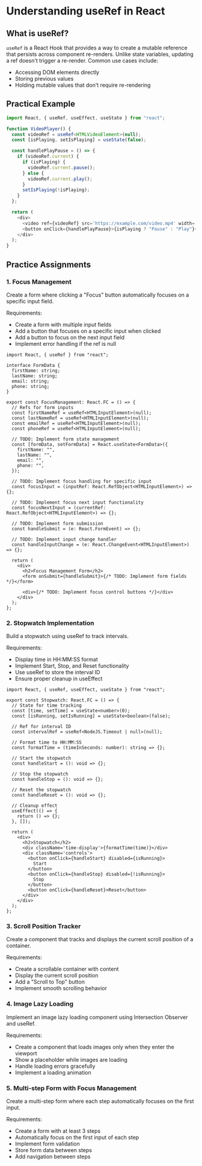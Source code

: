 # Understanding useRef in React

## What is useRef?

`useRef` is a React Hook that provides a way to create a mutable reference that persists across component re-renders. Unlike state variables, updating a ref doesn't trigger a re-render. Common use cases include:

- Accessing DOM elements directly
- Storing previous values
- Holding mutable values that don't require re-rendering

## Practical Example

```typescript
import React, { useRef, useEffect, useState } from "react";

function VideoPlayer() {
  const videoRef = useRef<HTMLVideoElement>(null);
  const [isPlaying, setIsPlaying] = useState(false);

  const handlePlayPause = () => {
    if (videoRef.current) {
      if (isPlaying) {
        videoRef.current.pause();
      } else {
        videoRef.current.play();
      }
      setIsPlaying(!isPlaying);
    }
  };

  return (
    <div>
      <video ref={videoRef} src='https://example.com/video.mp4' width='400' />
      <button onClick={handlePlayPause}>{isPlaying ? "Pause" : "Play"}</button>
    </div>
  );
}
```

## Practice Assignments

### 1. Focus Management

Create a form where clicking a "Focus" button automatically focuses on a specific input field.

Requirements:

- Create a form with multiple input fields
- Add a button that focuses on a specific input when clicked
- Add a button to focus on the next input field
- Implement error handling if the ref is null

```tsx
import React, { useRef } from "react";

interface FormData {
  firstName: string;
  lastName: string;
  email: string;
  phone: string;
}

export const FocusManagement: React.FC = () => {
  // Refs for form inputs
  const firstNameRef = useRef<HTMLInputElement>(null);
  const lastNameRef = useRef<HTMLInputElement>(null);
  const emailRef = useRef<HTMLInputElement>(null);
  const phoneRef = useRef<HTMLInputElement>(null);

  // TODO: Implement form state management
  const [formData, setFormData] = React.useState<FormData>({
    firstName: "",
    lastName: "",
    email: "",
    phone: "",
  });

  // TODO: Implement focus handling for specific input
  const focusInput = (inputRef: React.RefObject<HTMLInputElement>) => {};

  // TODO: Implement focus next input functionality
  const focusNextInput = (currentRef: React.RefObject<HTMLInputElement>) => {};

  // TODO: Implement form submission
  const handleSubmit = (e: React.FormEvent) => {};

  // TODO: Implement input change handler
  const handleInputChange = (e: React.ChangeEvent<HTMLInputElement>) => {};

  return (
    <div>
      <h2>Focus Management Form</h2>
      <form onSubmit={handleSubmit}>{/* TODO: Implement form fields */}</form>

      <div>{/* TODO: Implement focus control buttons */}</div>
    </div>
  );
};
```

### 2. Stopwatch Implementation

Build a stopwatch using useRef to track intervals.

Requirements:

- Display time in HH:MM:SS format
- Implement Start, Stop, and Reset functionality
- Use useRef to store the interval ID
- Ensure proper cleanup in useEffect

```tsx
import React, { useRef, useEffect, useState } from "react";

export const Stopwatch: React.FC = () => {
  // State for time tracking
  const [time, setTime] = useState<number>(0);
  const [isRunning, setIsRunning] = useState<boolean>(false);

  // Ref for interval ID
  const intervalRef = useRef<NodeJS.Timeout | null>(null);

  // Format time to HH:MM:SS
  const formatTime = (timeInSeconds: number): string => {};

  // Start the stopwatch
  const handleStart = (): void => {};

  // Stop the stopwatch
  const handleStop = (): void => {};

  // Reset the stopwatch
  const handleReset = (): void => {};

  // Cleanup effect
  useEffect(() => {
    return () => {};
  }, []);

  return (
    <div>
      <h2>Stopwatch</h2>
      <div className='time-display'>{formatTime(time)}</div>
      <div className='controls'>
        <button onClick={handleStart} disabled={isRunning}>
          Start
        </button>
        <button onClick={handleStop} disabled={!isRunning}>
          Stop
        </button>
        <button onClick={handleReset}>Reset</button>
      </div>
    </div>
  );
};
```

### 3. Scroll Position Tracker

Create a component that tracks and displays the current scroll position of a container.

Requirements:

- Create a scrollable container with content
- Display the current scroll position
- Add a "Scroll to Top" button
- Implement smooth scrolling behavior

### 4. Image Lazy Loading

Implement an image lazy loading component using Intersection Observer and useRef.

Requirements:

- Create a component that loads images only when they enter the viewport
- Show a placeholder while images are loading
- Handle loading errors gracefully
- Implement a loading animation

### 5. Multi-step Form with Focus Management

Create a multi-step form where each step automatically focuses on the first input.

Requirements:

- Create a form with at least 3 steps
- Automatically focus on the first input of each step
- Implement form validation
- Store form data between steps
- Add navigation between steps
